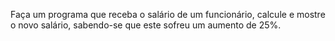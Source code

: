 Faça um programa que receba o salário de um funcionário, calcule e mostre o novo salário, sabendo-se que este sofreu um aumento de 25%.